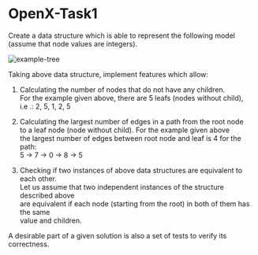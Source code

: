 # OpenX-Task1

Create a data structure which is able to represent the following model<br>
(assume that node values
are integers).

![example-tree](https://user-images.githubusercontent.com/105243490/232854988-4051f3b8-6f97-411e-bdad-9d2ffbd975f6.png)

Taking above data structure, implement features which allow:

1. Calculating the number of nodes that do not have any children.<br>
For the example given above, there are 5 leafs (nodes without child),<br>
i.e .: 2, 5, 1, 2, 5

2. Calculating the largest number of edges in a path from the root node<br>
to a leaf node (node without child). For the example given above<br>
the largest number of edges between root node and leaf is 4 for the path:<br>
5 → 7 → 0 → 8 → 5

3. Checking if two instances of above data structures are equivalent to each other.<br>
Let us assume that two independent instances of the structure described above<br>
are equivalent if each node (starting from the root) in both of them has the same<br>
value and children.

A desirable part of a given solution is also a set of tests to verify its correctness.
